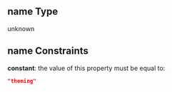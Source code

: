 ## name Type

unknown

## name Constraints

**constant**: the value of this property must be equal to:

```json
"theming"
```

